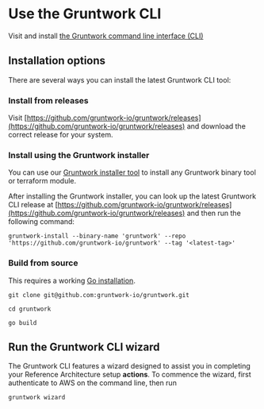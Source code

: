 # Use the Gruntwork CLI

Visit and install [the Gruntwork command line interface (CLI)](https://github.com/gruntwork-io/gruntwork)

## Installation options 

There are several ways you can install the latest Gruntwork CLI tool:

### Install from releases

Visit [https://github.com/gruntwork-io/gruntwork/releases](https://github.com/gruntwork-io/gruntwork/releases) and download the correct release for your system.

### Install using the Gruntwork installer

You can use our [Gruntwork installer tool](https://github.com/gruntwork-io/gruntwork-installer) to install any Gruntwork binary tool or terraform module. 

After installing the Gruntwork installer, you can look up the latest Gruntwork CLI release at [https://github.com/gruntwork-io/gruntwork/releases](https://github.com/gruntwork-io/gruntwork/releases) and then run the following command: 

`gruntwork-install --binary-name 'gruntwork' --repo 'https://github.com/gruntwork-io/gruntwork' --tag '<latest-tag>'`

### Build from source
This requires a working [Go installation](https://go.dev/doc/install).

`git clone git@github.com:gruntwork-io/gruntwork.git`

`cd gruntwork`

`go build`

## Run the Gruntwork CLI wizard

The Gruntwork CLI features a wizard designed to assist you in completing your Reference Architecture setup **actions**. To commence the wizard, first authenticate to AWS on the command line, then run 

`gruntwork wizard`


<!-- ##DOCS-SOURCER-START
{
  "sourcePlugin": "local-copier",
  "hash": "71ba0441c6ec2511a8f51deed5c555a4"
}
##DOCS-SOURCER-END -->
